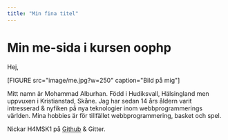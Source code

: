 ```yaml
---
title: "Min fina titel"
---
```

Min me-sida i kursen oophp
=========================


Hej,

[FIGURE src="image/me.jpg?w=250" caption="Bild på mig"]

Mitt namn är Mohammad Alburhan. Född i Hudiksvall, Hälsingland men uppvuxen i Kristianstad, Skåne.
Jag har sedan 14 års åldern varit intresserad &amp; nyfiken på nya teknologier inom webbprogrammerings världen.
Mina hobbies är för tillfället webbprogrammering, basket och spel.

Nickar H4MSK1 på [Github](https://github.com/H4MSK1) &amp; Gitter.

